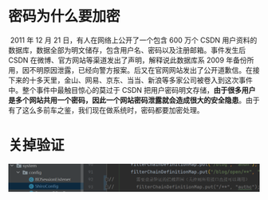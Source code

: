 # 密码为什么要加密

​	2011 年 12 月 21 日，有人在网络上公开了一个包含 600 万个 CSDN 用户资料的数据库，数据全部为明文储存，包含用户名、密码以及注册邮箱。事件发生后 CSDN 在微博、官方网站等渠道发出了声明，解释说此数据库系 2009 年备份所用，因不明原因泄露，已经向警方报案。后又在官网网站发出了公开道歉信。在接下来的十多天里，金山、网易、京东、当当、新浪等多家公司被卷入到这次事件中。整个事件中最触目惊心的莫过于 CSDN 把用户密码明文存储，**由于很多用户是多个网站共用一个密码，因此一个网站密码泄露就会造成很大的安全隐患**。由于有了这么多前车之鉴，我们现在做系统时，密码都要加密处理。



# 关掉验证

![image-20230301015740356](README/image-20230301015740356.png)
